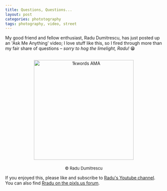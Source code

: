 ```yaml
---
title: Questions, Questions...
layout: post
categories: phototography
tags: photography, video, street 
---
```


My good friend and fellow enthusiast, Radu Dumitrescu, has just posted up an 'Ask Me Anything' video; I love stuff like this, so I fired through more than my fair share of questions – _sorry to hog the limelight, Radu!_ 😁

<div>
<center>
<a href="https://m.youtube.com/watch?v=ts2gEClrzuQ">
<img src="https://i.ytimg.com/vi/ts2gEClrzuQ/mqdefault.jpg" style="padding-top: 15px;" class="align-center" alt="1kwords AMA" width="320"></a>
</center>

<p style="text-align:center; padding-top: 5px;">
  <font size=" 2">
© Radu Dumitrescu
  </font>
</p>
</div>

If you enjoyed this, please like and subscribe to [Radu's Youtube channel](https://m.youtube.com/watch?si=pR9Odu9jrs0-HmrJ&v=ts2gEClrzuQ&feature=youtu.be). You can also find [Rradu on the pixls.us forum](https://discuss.pixls.us/u/zerosapte/summary).
